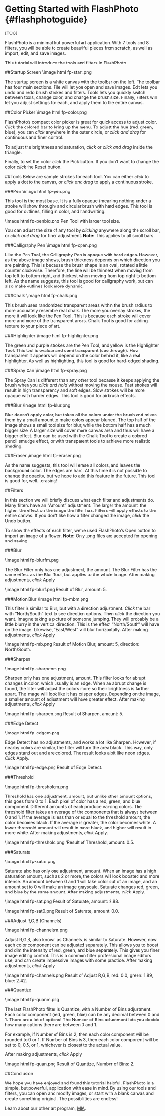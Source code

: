 Getting Started with FlashPhoto {#flashphotoguide}
===========
[TOC]

FlashPhoto is a minimal but powerful art application. With 7 tools and 8 filters, you will be able to create beautiful pieces from scratch, as well as import, edit, and save images.

This tutorial will introduce the tools and filters in FlashPhoto.

##Startup Screen
\image html fp-start.png

The startup screen is a white canvas with the toolbar on the left. The toolbar has four main sections. File will let you open and save images. Edit lets you undo and redo brush strokes and filters. Tools lets you quickly switch between tools, change color, and change the brush size. Finally, Filters will let you adjust settings for each, and apply them to the entire canvas.

##Color Picker
\image html fp-color.png

FlashPhoto’s compact color picker is great for quick access to adjust color. *Click* the colored bar to bring up the menu. To adjust the hue (red, green, blue), you can *click* anywhere in the outer circle, or *click and drag* for continuous and finer control.

To adjust the brightness and saturation, *click* or *click and drag* inside the triangle.

Finally, to set the color *click* the Pick button. If you don’t want to change the color *click* the Reset button.

##Tools
Below are sample strokes for each tool. You can either *click* to apply a dot to the canvas, or *click and drag* to apply a continuous stroke.

###Pen
\image html fp-pen.png

This tool is the most basic. It is a fully opaque (meaning nothing under a stroke will show through) and circular brush with hard edges. This tool is good for outlines, filling in color, and handwriting.

\image html fp-penbig.png Pen Tool with larger tool size.

You can adjust the size of any tool by *clicking* anywhere along the scroll bar, or *click and drag* for finer adjustment. **Note:** This applies to all scroll bars.

###Calligraphy Pen
\image html fp-cpen.png

Like the Pen Tool, the Calligraphy Pen is opaque with hard edges. However, as the above image shows, brush thickness depends on which direction you are painting. This is because the brush shape is an oval, rotated a little counter clockwise. Therefore, the line will be thinnest when moving from top left to bottom right, and thickest when moving from top right to bottom left. As the name suggests, this tool is good for calligraphy work, but can also make outlines look more dynamic.

###Chalk
\image html fp-chalk.png

This brush uses randomized transparent areas within the brush radius to more accurately resemble real chalk. The more you overlay strokes, the more it will look like the Pen Tool. This is because each stroke will cover more and more of the transparent areas. Chalk Tool is good for adding texture to your piece of art.

###Highlighter
\image html fp-highlighter.png

The green and purple strokes are the Pen Tool, and yellow is the Highlighter Tool. This tool is ovaluar and semi transparent (see through). How transparent it appears will depend on the color behind it, like a real highlighter. As well as highlighting, this tool is good for hard-edged shading.

###Spray Can
\image html fp-spray.png

The Spray Can is different than any other tool because it keeps applying the brush when you *click and hold* without moving the mouse. Fast strokes will result in high transparency and soft edges. Slow strokes will be more opaque with harder edges. This tool is good for airbrush effects.

###Blur
\image html fp-blur.png

Blur doesn’t apply color, but takes all the colors under the brush and mixes them by a small amount to make colors appear blurred. The top half of the image shows a small tool size for blur, while the bottom half has a much bigger size. A larger size will cover more canvas area and thus will have a bigger effect. Blur can be used with the Chalk Tool to create a colored pencil smudge effect, or with transparent tools to achieve more realistic shading.

###Eraser
\image html fp-eraser.png

As the name suggests, this tool will erase all colors, and leaves the background color. The edges are hard. At this time it is not possible to change the opacity, but we hope to add this feature in the future. This tool is good for, well...erasing!

##Filters

In this section we will briefly discuss what each filter and adjustments do. Many filters have an “Amount” adjustment. The larger the amount, the higher the effect on the image the filter has. Filters will apply effects to the entire canvas. If you don’t like how a filter changed the image, *click* the Undo button.

To show the effects of each filter, we’ve used FlashPhoto’s Open button to import an image of a flower. **Note:** Only .png files are accepted for opening and saving.

###Blur

\image html fp-blurfm.png

The Blur Filter only has one adjustment, the amount. The Blur Filter has the same effect as the Blur Tool, but applies to the whole image. After making adjustments, *click* Apply.

\image html fp-blurf.png Result of Blur, amount: 5.

###Motion Blur
\image html fp-mbm.png

This filter is similar to Blur, but with a direction adjustment. *Click* the bar with “North/South” text to see direction options. Then *click* the direction you want. Imagine taking a picture of someone jumping. They will probably be a little blurry in the vertical direction. This is the effect “North/South” will have on the image. Likewise, “East/West” will blur horizontally. After making adjustments, *click* Apply.

\image html fp-mb.png Result of Motion Blur, amount: 5, direction: North/South.

###Sharpen

\image html fp-sharpenm.png

Sharpen only has one adjustment, amount. This filter looks for abrupt changes in color, which usually is an edge. When an abrupt change is found, the filter will adjust the colors more so their brightness is farther apart. The image will look like it has crisper edges. Depending on the image, a smaller amount of adjustment will have greater effect. After making adjustments, *click* Apply.

\image html fp-sharpen.png Result of Sharpen, amount: 5.


###Edge Detect

\image html fp-edgem.png

Edge Detect has no adjustments, and works a lot like Sharpen. However, if nearby colors are similar, the filter will turn the area black. This way, only edges stand out and are colored. The result looks a bit like neon edges. *Click* Apply.

\image html fp-edge.png Result of Edge Detect.

###Threshold

\image html fp-thresholdm.png

Threshold has one adjustment, amount, but unlike other amount options, this goes from 0 to 1. Each pixel of color has a red, green, and blue component. Different amounts of each produce varying colors. The threshold filter takes an average of the components that is always between 0 and 1. If the average is less than or equal to the threshold amount, the color becomes black. If the average is greater, the color becomes white. A lower threshold amount will result in more black, and higher will result in more white. After making adjustments, *click* Apply.

\image html fp-threshold.png ‘Result of Threshold, amount: 0.5.

###Saturate

\image html fp-satm.png

Saturate also has only one adjustment, amount. When an image has a high saturation amount, such as 2 or more, the colors will look boosted and more intense. An amount between 0 and 1 will take color out of an image, and an amount set to 0 will make an image grayscale. Saturate changes red, green, and blue by the same amount. After making adjustments, *click* Apply.

\image html fp-sat.png Result of Saturate, amount: 2.88.


\image html fp-sat0.png Result of Saturate, amount: 0.0.


###Adjust R,G,B (Channels)

\image html fp-channelsm.png

Adjust R,G,B, also known as Channels, is similar to Saturate. However, now each color component can be adjusted separately. This allows you to boost and dim the intensity of red, green, and blue separately. This gives you finer image editing control. This is a common filter professional image editors use, and can create impressive images with some practice. After making adjustments, *click* Apply.

\image html fp-channels.png Result of Adjust R,G,B, red: 0.0, green: 1.89, blue: 2.42.

###Quantize

\image html fp-quanm.png

The last FlashPhoto filter is Quantize, with a Number of Bins adjustment. Each color component (red, green, blue) can be any decimal between 0 and 1. There are a lot of options! The Number of Bins adjustment lets you decide how many options there are between 0 and 1.

For example, if Number of Bins is 2, then each color component will be rounded to 0 or 1.
If Number of Bins is 3, then each color component will be set to 0, 0.5, or 1, whichever is closest to the actual value.

After making adjustments, *click* Apply.

\image html fp-quan.png Result of Quantize, Number of Bins: 2.

##Conclusion

We hope you have enjoyed and found this tutorial helpful. FlashPhoto is a simple, but powerful, application with ease in mind. By using our tools and filters, you can open and modify images, or start with a blank canvas and create something original. The possibilities are endless!

Learn about our other art program, [MIA](miaguide.html).

